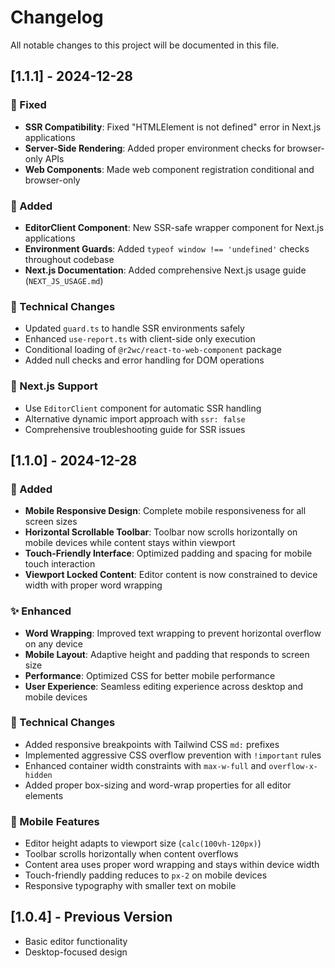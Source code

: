 # Changelog

All notable changes to this project will be documented in this file.

## [1.1.1] - 2024-12-28

### 🔧 Fixed
- **SSR Compatibility**: Fixed "HTMLElement is not defined" error in Next.js applications
- **Server-Side Rendering**: Added proper environment checks for browser-only APIs
- **Web Components**: Made web component registration conditional and browser-only

### 🚀 Added
- **EditorClient Component**: New SSR-safe wrapper component for Next.js applications
- **Environment Guards**: Added `typeof window !== 'undefined'` checks throughout codebase
- **Next.js Documentation**: Added comprehensive Next.js usage guide (`NEXT_JS_USAGE.md`)

### 🔧 Technical Changes
- Updated `guard.ts` to handle SSR environments safely
- Enhanced `use-report.ts` with client-side only execution
- Conditional loading of `@r2wc/react-to-web-component` package
- Added null checks and error handling for DOM operations

### 📱 Next.js Support
- Use `EditorClient` component for automatic SSR handling
- Alternative dynamic import approach with `ssr: false`
- Comprehensive troubleshooting guide for SSR issues

## [1.1.0] - 2024-12-28

### 🚀 Added
- **Mobile Responsive Design**: Complete mobile responsiveness for all screen sizes
- **Horizontal Scrollable Toolbar**: Toolbar now scrolls horizontally on mobile devices while content stays within viewport
- **Touch-Friendly Interface**: Optimized padding and spacing for mobile touch interaction
- **Viewport Locked Content**: Editor content is now constrained to device width with proper word wrapping

### ✨ Enhanced
- **Word Wrapping**: Improved text wrapping to prevent horizontal overflow on any device
- **Mobile Layout**: Adaptive height and padding that responds to screen size
- **Performance**: Optimized CSS for better mobile performance
- **User Experience**: Seamless editing experience across desktop and mobile devices

### 🔧 Technical Changes
- Added responsive breakpoints with Tailwind CSS `md:` prefixes
- Implemented aggressive CSS overflow prevention with `!important` rules
- Enhanced container width constraints with `max-w-full` and `overflow-x-hidden`
- Added proper box-sizing and word-wrap properties for all editor elements

### 📱 Mobile Features
- Editor height adapts to viewport size (`calc(100vh-120px)`)
- Toolbar scrolls horizontally when content overflows
- Content area uses proper word wrapping and stays within device width
- Touch-friendly padding reduces to `px-2` on mobile devices
- Responsive typography with smaller text on mobile

## [1.0.4] - Previous Version
- Basic editor functionality
- Desktop-focused design